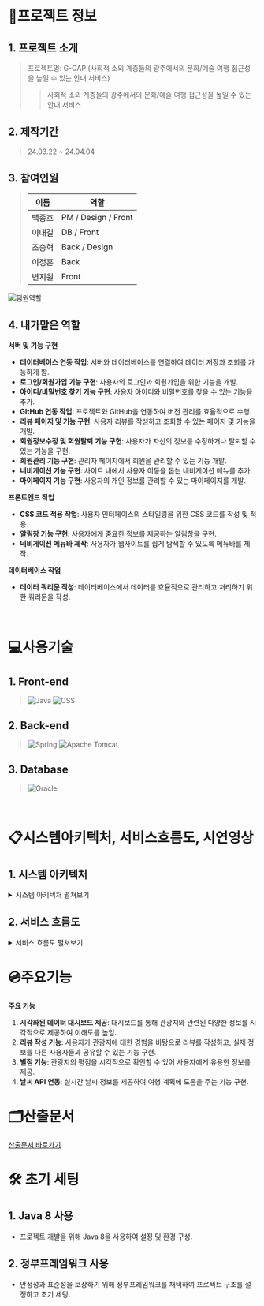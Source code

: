 # 📄프로젝트 정보

## 1. 프로젝트 소개
> 프로젝트명: G-CAP (사회적 소외 계층들의 광주에서의 문화/예술 여행 접근성을 높일 수 있는 안내 서비스)
>> 사회적 소외 계층들의 광주에서의 문화/예술 여행 접근성을 높일 수 있는 안내 서비스

## 2. 제작기간
> 24.03.22 ~ 24.04.04

## 3. 참여인원

> | 이름 | 역할 |
> | --- | --- |
> | 백종호 | PM / Design / Front |
> | 이대길 | DB / Front |
> | 조승혁 | Back / Design |
> | 이정훈 | Back |
> | 변지원 | Front |
 
![팀원역할](https://jsh-1.s3.ap-northeast-2.amazonaws.com/%ED%99%94%EB%A9%B4+%EC%BA%A1%EC%B2%98+2024-08-27+030320.png)

## 4. 내가맡은 역할

**서버 및 기능 구현**
   - **데이터베이스 연동 작업**: 서버와 데이터베이스를 연결하여 데이터 저장과 조회를 가능하게 함.
   - **로그인/회원가입 기능 구현**: 사용자의 로그인과 회원가입을 위한 기능을 개발.
   - **아이디/비밀번호 찾기 기능 구현**: 사용자 아이디와 비밀번호를 찾을 수 있는 기능을 추가.
   - **GitHub 연동 작업**: 프로젝트와 GitHub을 연동하여 버전 관리를 효율적으로 수행.
   - **리뷰 페이지 및 기능 구현**: 사용자 리뷰를 작성하고 조회할 수 있는 페이지 및 기능을 개발.
   - **회원정보수정 및 회원탈퇴 기능 구현**: 사용자가 자신의 정보를 수정하거나 탈퇴할 수 있는 기능을 구현.
   - **회원관리 기능 구현**: 관리자 페이지에서 회원을 관리할 수 있는 기능 개발.
   - **네비게이션 기능 구현**: 사이트 내에서 사용자 이동을 돕는 네비게이션 메뉴를 추가.
   - **마이페이지 기능 구현**: 사용자의 개인 정보를 관리할 수 있는 마이페이지를 개발.

**프론트엔드 작업**
   - **CSS 코드 적용 작업**: 사용자 인터페이스의 스타일링을 위한 CSS 코드를 작성 및 적용.
   - **알림창 기능 구현**: 사용자에게 중요한 정보를 제공하는 알림창을 구현.
   - **네비게이션 메뉴바 제작**: 사용자가 웹사이트를 쉽게 탐색할 수 있도록 메뉴바를 제작.

**데이터베이스 작업**
   - **데이터 쿼리문 작성**: 데이터베이스에서 데이터를 효율적으로 관리하고 처리하기 위한 쿼리문을 작성.

<br>  

#  💻사용기술
## 1. Front-end
> ![Java](https://img.shields.io/badge/Java-007396?style=for-the-badge&logo=java&logoColor=white)
![CSS](https://img.shields.io/badge/CSS-1572B6?style=for-the-badge&logo=css3&logoColor=white)

## 2. Back-end
> ![Spring](https://img.shields.io/badge/Spring-6DB33F?style=for-the-badge&logo=spring&logoColor=white)
![Apache Tomcat](https://img.shields.io/badge/Apache%20Tomcat-F8DC75?style=for-the-badge&logo=apache-tomcat&logoColor=black)

## 3. Database
> ![Oracle](https://img.shields.io/badge/Oracle-F80000?style=for-the-badge&logo=oracle&logoColor=white)

<br>

# 📋시스템아키텍처, 서비스흐름도, 시연영상

## 1. 시스템 아키텍처
<details>
<summary>시스템 아키텍처 펼쳐보기</summary>
  
![시스템 아키텍처](https://jsh-1.s3.ap-northeast-2.amazonaws.com/%ED%99%94%EB%A9%B4+%EC%BA%A1%EC%B2%98+2024-08-27+031531.png)

</details>

## 2. 서비스 흐름도
<details>
<summary>서비스 흐름도 펼쳐보기</summary>

![서비스 흐름도](https://jsh-1.s3.ap-northeast-2.amazonaws.com/%ED%99%94%EB%A9%B4+%EC%BA%A1%EC%B2%98+2024-08-27+030137.png)

</details>


# 💿주요기능

**주요 기능**

1. **시각화된 데이터 대시보드 제공**: 대시보드를 통해 관광지와 관련된 다양한 정보를 시각적으로 제공하여 이해도를 높임.
2. **리뷰 작성 기능**: 사용자가 관광지에 대한 경험을 바탕으로 리뷰를 작성하고, 실제 정보를 다른 사용자들과 공유할 수 있는 기능 구현.
3. **별점 기능**: 관광지의 평점을 시각적으로 확인할 수 있어 사용자에게 유용한 정보를 제공.
4. **날씨 API 연동**: 실시간 날씨 정보를 제공하여 여행 계획에 도움을 주는 기능 구현.

# 🗂️산출문서
[산출문서 바로가기](https://drive.google.com/drive/folders/1HVIYMUm1BZOClAOHhrlT4qspd6IAMvm8?usp=sharing)

# 🛠️ 초기 세팅

## 1. Java 8 사용
- 프로젝트 개발을 위해 Java 8을 사용하여 설정 및 환경 구성.

## 2. 정부프레임워크 사용
- 안정성과 표준성을 보장하기 위해 정부프레임워크를 채택하여 프로젝트 구조를 설정하고 초기 세팅.






